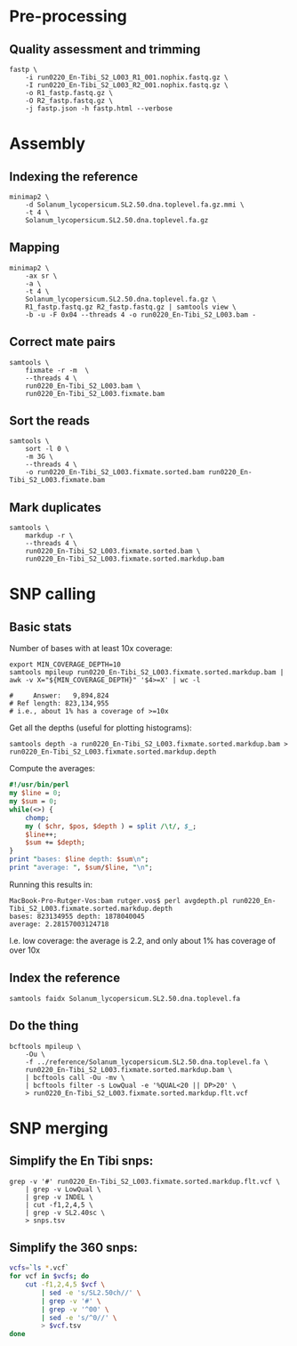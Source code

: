 # Pre-processing

## Quality assessment and trimming

	fastp \
		-i run0220_En-Tibi_S2_L003_R1_001.nophix.fastq.gz \
		-I run0220_En-Tibi_S2_L003_R2_001.nophix.fastq.gz \
		-o R1_fastp.fastq.gz \
		-O R2_fastp.fastq.gz \
		-j fastp.json -h fastp.html --verbose

# Assembly

## Indexing the reference

	minimap2 \
		-d Solanum_lycopersicum.SL2.50.dna.toplevel.fa.gz.mmi \
		-t 4 \
		Solanum_lycopersicum.SL2.50.dna.toplevel.fa.gz

## Mapping

	minimap2 \
		-ax sr \
		-a \
		-t 4 \
		Solanum_lycopersicum.SL2.50.dna.toplevel.fa.gz \
		R1_fastp.fastq.gz R2_fastp.fastq.gz | samtools view \
		-b -u -F 0x04 --threads 4 -o run0220_En-Tibi_S2_L003.bam -

## Correct mate pairs

	samtools \
		fixmate -r -m  \
		--threads 4 \
		run0220_En-Tibi_S2_L003.bam \
		run0220_En-Tibi_S2_L003.fixmate.bam

## Sort the reads

	samtools \
		sort -l 0 \
		-m 3G \
		--threads 4 \
		-o run0220_En-Tibi_S2_L003.fixmate.sorted.bam run0220_En-Tibi_S2_L003.fixmate.bam

## Mark duplicates

	samtools \
		markdup -r \
		--threads 4 \
		run0220_En-Tibi_S2_L003.fixmate.sorted.bam \
		run0220_En-Tibi_S2_L003.fixmate.sorted.markdup.bam

# SNP calling

## Basic stats

Number of bases with at least 10x coverage:

	export MIN_COVERAGE_DEPTH=10	
	samtools mpileup run0220_En-Tibi_S2_L003.fixmate.sorted.markdup.bam | awk -v X="${MIN_COVERAGE_DEPTH}" '$4>=X' | wc -l

    #     Answer:   9,894,824
    # Ref length: 823,134,955
    # i.e., about 1% has a coverage of >=10x

Get all the depths (useful for plotting histograms):

	samtools depth -a run0220_En-Tibi_S2_L003.fixmate.sorted.markdup.bam > run0220_En-Tibi_S2_L003.fixmate.sorted.markdup.depth

Compute the averages:

```perl
#!/usr/bin/perl
my $line = 0;
my $sum = 0;
while(<>) {
	chomp;
	my ( $chr, $pos, $depth ) = split /\t/, $_;
	$line++;
	$sum += $depth;
}
print "bases: $line depth: $sum\n";
print "average: ", $sum/$line, "\n";
```

Running this results in:

	MacBook-Pro-Rutger-Vos:bam rutger.vos$ perl avgdepth.pl run0220_En-Tibi_S2_L003.fixmate.sorted.markdup.depth 
	bases: 823134955 depth: 1878040045
	average: 2.28157003124718

I.e. low coverage: the average is 2.2, and only about 1% has coverage of over 10x

## Index the reference

	samtools faidx Solanum_lycopersicum.SL2.50.dna.toplevel.fa

## Do the thing

	bcftools mpileup \
		-Ou \
		-f ../reference/Solanum_lycopersicum.SL2.50.dna.toplevel.fa \
		run0220_En-Tibi_S2_L003.fixmate.sorted.markdup.bam \
		| bcftools call -Ou -mv \
		| bcftools filter -s LowQual -e '%QUAL<20 || DP>20' \
		> run0220_En-Tibi_S2_L003.fixmate.sorted.markdup.flt.vcf

# SNP merging

## Simplify the En Tibi snps:

	grep -v '#' run0220_En-Tibi_S2_L003.fixmate.sorted.markdup.flt.vcf \
		| grep -v LowQual \
		| grep -v INDEL \
		| cut -f1,2,4,5 \
		| grep -v SL2.40sc \
		> snps.tsv

## Simplify the 360 snps:

```bash
vcfs=`ls *.vcf`
for vcf in $vcfs; do
	cut -f1,2,4,5 $vcf \
		| sed -e 's/SL2.50ch//' \
		| grep -v '#' \
		| grep -v '^00' \
		| sed -e 's/^0//' \
		> $vcf.tsv
done
```
